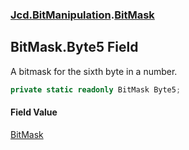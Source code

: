 ### [Jcd.BitManipulation](Jcd.BitManipulation.md 'Jcd.BitManipulation').[BitMask](Jcd.BitManipulation.BitMask.md 'Jcd.BitManipulation.BitMask')

## BitMask.Byte5 Field

A bitmask for the sixth byte in a number.

```csharp
private static readonly BitMask Byte5;
```

#### Field Value

[BitMask](Jcd.BitManipulation.BitMask.md 'Jcd.BitManipulation.BitMask')